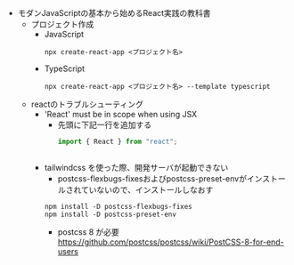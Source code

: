 *   モダンJavaScriptの基本から始めるReact実践の教科書
    *   プロジェクト作成
        *   JavaScript
            ```
            npx create-react-app <プロジェクト名>
            ```
        *   TypeScript
            ```
            npx create-react-app <プロジェクト名> --template typescript
            ```
    *   reactのトラブルシューティング
        *   'React' must be in scope when using JSX
            *   先頭に下記一行を追加する
                ```js
                import { React } from "react";
               ```
        *   tailwindcss を使った際、開発サーバが起動できない
            *   postcss-flexbugs-fixesおよびpostcss-preset-envがインストールされていないので、インストールしなおす
            ```\
            npm install -D postcss-flexbugs-fixes
            npm install -D postcss-preset-env
            ```
            *   postcss 8 が必要
            https://github.com/postcss/postcss/wiki/PostCSS-8-for-end-users
        